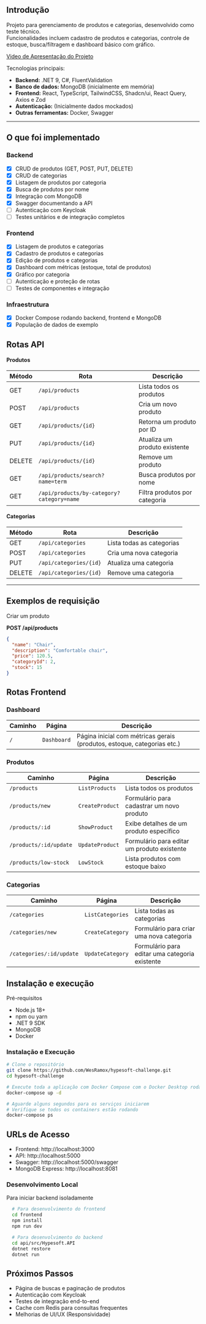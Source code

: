 ## Introdução
Projeto para gerenciamento de produtos e categorias, desenvolvido como teste técnico.  
Funcionalidades incluem cadastro de produtos e categorias, controle de estoque, busca/filtragem e dashboard básico com gráfico.  

[Video de Apresentação do Projeto](https://youtu.be/XXvd-yHBp9k)

Tecnologias principais:
- **Backend:** .NET 9, C#, FluentValidation
- **Banco de dados:** MongoDB (inicialmente em memória)  
- **Frontend:** React, TypeScript, TailwindCSS, Shadcn/ui, React Query, Axios e Zod  
- **Autenticação:** (Inicialmente dados mockados)
- **Outras ferramentas:** Docker, Swagger

---

## O que foi implementado
### Backend
- [x]  CRUD de produtos (GET, POST, PUT, DELETE)
- [x]  CRUD de categorias
- [x]  Listagem de produtos por categoria
- [x]  Busca de produtos por nome
- [x]  Integração com MongoDB
- [x]  Swagger documentando a API
- [ ]  Autenticação com Keycloak
- [ ]  Testes unitários e de integração completos

### Frontend
- [x]  Listagem de produtos e categorias
- [x]  Cadastro de produtos e categorias
- [x]  Edição de produtos e categorias
- [x]  Dashboard com métricas (estoque, total de produtos)
- [x]  Gráfico por categoria
- [ ]  Autenticação e proteção de rotas
- [ ]  Testes de componentes e integração

### Infraestrutura
- [x]  Docker Compose rodando backend, frontend e MongoDB
- [x]  População de dados de exemplo

## Rotas API

#### Produtos

| Método | Rota | Descrição |
|--------|------|-----------|
| GET | `/api/products` | Lista todos os produtos |
| POST | `/api/products` | Cria um novo produto |
| GET | `/api/products/{id}` | Retorna um produto por ID |
| PUT | `/api/products/{id}` | Atualiza um produto existente |
| DELETE | `/api/products/{id}` | Remove um produto |
| GET | `/api/products/search?name=term` | Busca produtos por nome |
| GET | `/api/products/by-category?category=name` | Filtra produtos por categoria |

#### Categorias

| Método | Rota | Descrição |
|--------|------|-----------|
| GET | `/api/categories` | Lista todas as categorias |
| POST | `/api/categories` | Cria uma nova categoria |
| PUT | `/api/categories/{id}` | Atualiza uma categoria |
| DELETE | `/api/categories/{id}` | Remove uma categoria |

---

## Exemplos de requisição
Criar um produto

**POST /api/products**
```json
{
  "name": "Chair",
  "description": "Comfortable chair",
  "price": 120.5,
  "categoryId": 2,
  "stock": 15
}
```

## Rotas Frontend
### Dashboard
| Caminho | Página      | Descrição                                                               |
| ------- | ----------- | ----------------------------------------------------------------------- |
| `/`     | `Dashboard` | Página inicial com métricas gerais (produtos, estoque, categorias etc.) |

### Produtos
| Caminho                | Página          | Descrição                                   |
| ---------------------- | --------------- | ------------------------------------------- |
| `/products`            | `ListProducts`  | Lista todos os produtos                     |
| `/products/new`        | `CreateProduct` | Formulário para cadastrar um novo produto   |
| `/products/:id`        | `ShowProduct`   | Exibe detalhes de um produto específico     |
| `/products/:id/update` | `UpdateProduct` | Formulário para editar um produto existente |
| `/products/low-stock`  | `LowStock`      | Lista produtos com estoque baixo            |


### Categorias
| Caminho                  | Página           | Descrição                                      |
| ------------------------ | ---------------- | ---------------------------------------------- |
| `/categories`            | `ListCategories` | Lista todas as categorias                      |
| `/categories/new`        | `CreateCategory` | Formulário para criar uma nova categoria       |
| `/categories/:id/update` | `UpdateCategory` | Formulário para editar uma categoria existente |


## Instalação e execução

 Pré-requisitos
- Node.js 18+
- npm ou yarn
- .NET 9 SDK
- MongoDB
- Docker

### Instalação e Execução
```bash
# Clone o repositório
git clone https://github.com/WesRamox/hypesoft-challenge.git
cd hypesoft-challenge

# Execute toda a aplicação com Docker Compose com o Docker Desktop rodando
docker-compose up -d

# Aguarde alguns segundos para os serviços iniciarem
# Verifique se todos os containers estão rodando
docker-compose ps
```

## URLs de Acesso
- Frontend: http://localhost:3000
- API: http://localhost:5000
- Swagger: http://localhost:5000/swagger
- MongoDB Express: http://localhost:8081


### Desenvolvimento Local
Para iniciar backend isoladamente
```bash
  # Para desenvolvimento do frontend
  cd frontend
  npm install
  npm run dev

  # Para desenvolvimento do backend
  cd api/src/Hypesoft.API
  dotnet restore
  dotnet run
```

## Próximos Passos

- Página de buscas e paginação de produtos
- Autenticação com Keycloak
- Testes de integração end-to-end
- Cache com Redis para consultas frequentes
- Melhorias de UI/UX (Responsividade)
